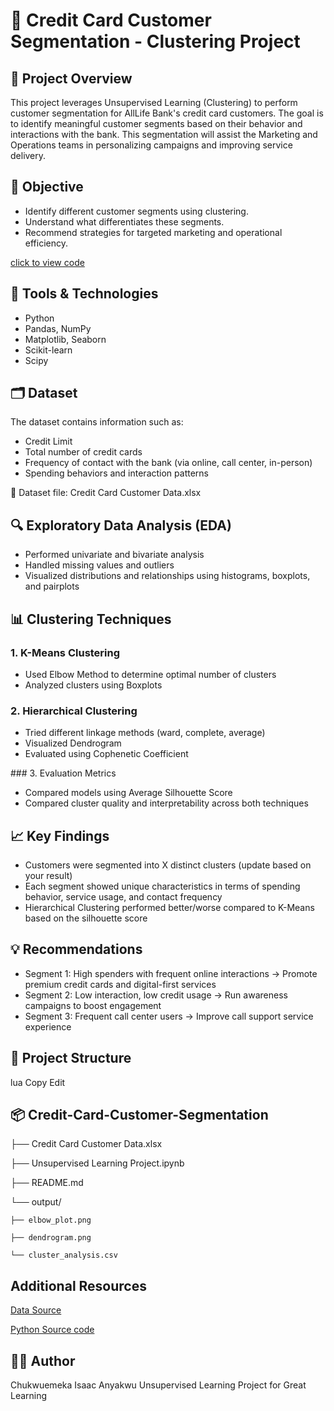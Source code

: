 # 🧠 Credit Card Customer Segmentation - Clustering Project
## 📌 Project Overview
This project leverages Unsupervised Learning (Clustering) to perform customer segmentation for AllLife Bank's credit card customers. 
The goal is to identify meaningful customer segments based on their behavior and interactions with the bank. 
This segmentation will assist the Marketing and Operations teams in personalizing campaigns and improving service delivery.

## 🎯 Objective
<ul>
<li>Identify different customer segments using clustering.</li>

<li>Understand what differentiates these segments.</li>

<li>Recommend strategies for targeted marketing and operational efficiency.</li>
</ul>

[click to view code](https://github.com/Softechanalytics/Unsupervised_learning/blob/main/Unsupervised%20Learning%20Project%2C%20Anyakwu%2C%20Chukwuemeka%20Isaac.ipynb)

## 🧰 Tools & Technologies
<ul>
<li>Python</li>

<li>Pandas, NumPy</li>

<li>Matplotlib, Seaborn</li>

<li>Scikit-learn</li>

<li>Scipy
</ul>

## 🗂️ Dataset
The dataset contains information such as:

<ul>
<li>Credit Limit</li>

<li>Total number of credit cards</li>

<li>Frequency of contact with the bank (via online, call center, in-person)</li>

<li>Spending behaviors and interaction patterns</li>
</ul>
📄 Dataset file: Credit Card Customer Data.xlsx

## 🔍 Exploratory Data Analysis (EDA)
<ul>
<li>Performed univariate and bivariate analysis</li>

<li>Handled missing values and outliers</li>

<li>Visualized distributions and relationships using histograms, boxplots, and pairplots</li>
</ul>

##  📊 Clustering Techniques

### 1. K-Means Clustering
<ul>
<li>Used Elbow Method to determine optimal number of clusters</li>

<li>Analyzed clusters using Boxplots</li>
</ul>

### 2. Hierarchical Clustering
<ul>
<li>Tried different linkage methods (ward, complete, average)</li>

<li>Visualized Dendrogram</li>

<li>Evaluated using Cophenetic Coefficient</li>
</ul>
### 3. Evaluation Metrics
<ul>
<li>Compared models using Average Silhouette Score</li>

<li>Compared cluster quality and interpretability across both techniques</li>
</ul>

## 📈 Key Findings
<ul>
<li>Customers were segmented into X distinct clusters (update based on your result)</li>

<li>Each segment showed unique characteristics in terms of spending behavior, service usage, and contact frequency</li>

<li>Hierarchical Clustering performed better/worse compared to K-Means based on the silhouette score</li>
</ul>

## 💡 Recommendations
<ul>
<li>Segment 1: High spenders with frequent online interactions → Promote premium credit cards and digital-first services</li>

<li>Segment 2: Low interaction, low credit usage → Run awareness campaigns to boost engagement</li>

<li>Segment 3: Frequent call center users → Improve call support service experience</li>
</ul>

## 📁 Project Structure
lua
Copy
Edit

## 📦 Credit-Card-Customer-Segmentation

├── Credit Card Customer Data.xlsx

├── Unsupervised Learning Project.ipynb

├── README.md

└── output/

    ├── elbow_plot.png
    
    ├── dendrogram.png
    
    └── cluster_analysis.csv
    
## Additional Resources
[Data Source](https://github.com/Softechanalytics/Unsupervised_learning/blob/main/Credit%20Card%20Customer%20Data.xlsx)

[Python Source code](https://github.com/Softechanalytics/Unsupervised_learning/blob/main/Unsupervised%20Learning%20Project%2C%20Anyakwu%2C%20Chukwuemeka%20Isaac.ipynb)
    
## 👨‍💻 Author
Chukwuemeka Isaac Anyakwu
Unsupervised Learning Project for Great Learning

